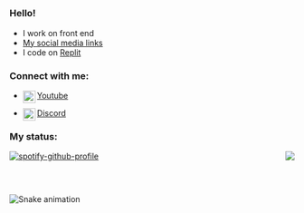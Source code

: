 <h2 align="center"></h2>
<p align="center" alt="" width="">
    <img alt="" src="assets/standard.gif">
</p>
<p align="center" alt="" width="">
    <img alt="" src=https://img.shields.io/github/stars/MrDarkShdoow?affiliations=OWNER%2CCOLLABORATOR />
    <img alt="" src=https://komarev.com/ghpvc/?username=MrDarkshadoow />
</p>


### Hello!

<ul>
  <li> I work on front end </li>
  <li><a href="https://mrdarkshadoow.github.io/">My social media links </a></li>
  <li> I code on <a href="https://replit.com" target="_blank">Replit</a></li>
</ul>

### Connect with me:

- <img align="left" alt="youtube" width="22px" src="https://cdn.jsdelivr.net/npm/simple-icons@v3/icons/youtube.svg" />[Youtube](https://www.youtube.com/channel/UC4zkPH1ticImcO4-fjM2pZA)

- <img align="left" alt="discord" width="22px" src="https://cdn.jsdelivr.net/npm/simple-icons@v3/icons/discord.svg" />[Discord](https://discord.com/invite/FrJ8AgSBBc)

### My status:

<a href="https://discord.com/users/427733100513198090"><img align="right" src="https://lanyard-profile-readme-nyria.vercel.app/api/427733100513198090"/></a>

[![spotify-github-profile](https://spotify-github-profile.vercel.app/api/view?uid=5sgrqedc5b5g0w9wt09lpgqyd&cover_image=true&theme=default&bar_color=53b14f&bar_color_cover=false)](https://spotify-github-profile.vercel.app/api/view?uid=5sgrqedc5b5g0w9wt09lpgqyd&redirect=true)

<br>
<p align="center" alt="" width="">
    <img alt="" src="https://cdn.discordapp.com/attachments/636502333718790154/942136446863704074/image1.jpg">
</p>

  ![Snake animation](https://github.com/isFlipper/isFlipper/github-contribution-grid-snake.svg)
